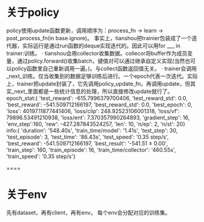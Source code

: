 # 关于policy
policy使用update函数更新，调用顺序为：process_fn -> learn -> post_process_fn(in base.ignore)。
事实上，tianshou把trainier包装成了一个迭代器，实际运行是通过run函数的deque实现迭代的。因此可以用for ___ in trainer:训练。
· tianshou会用collector收集数据。collecor将buffer作为成员变量，通过policy.forward()收集batch，键值对可以通过继承自定义实现(当然也可以policy函数里自己重新调用一遍。)。与collect函数返回值无关。
· trainer会调用_next_训练。仅当收集到的数据足够训练后进行。一个epoch代表一次迭代。实际上，trainer把update封装了，它先调用policy_update_fn，再调用update，但其实_next_里面都是一些统计信息的处理，所以直接修改update就行了。
epoch_stat:{
    'test_reward': -615.7996379700406, 
    'test_reward_std': 0.0, 
    'best_reward': -541.509712166197, 
    'best_reward_std': 0.0, 
    'best_epoch': 0, 
    'loss': 40197.11877441406, 'loss/clip': 248.92523106001318, 'loss/vf': 79896.53491210938, 'loss/ent': 7.370357990264893, 
    'gradient_step': 16, 'env_step':160, 
    'rew': -427.287843524257, 
    'len': 10, 'n/ep': 2, 'n/st': 20}                                                                                                                                                                                                                               
info:{
    'duration': '548.40s', 'train_time/model': '1.41s', 
    'test_step': 30, 'test_episode': 3, 'test_time': '86.43s', 'test_speed': '0.35 step/s', 
    'best_reward': -541.509712166197, 'best_result': '-541.51 ± 0.00', 
    'train_step': 160, 'train_episode': 16, 'train_time/collector': '460.55s', 'train_speed': '0.35 step/s'}

====
# 关于env
先有dataset，再有client，再有env。
每个env会分配对应的训练集。
